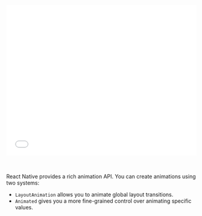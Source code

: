 <iframe height="400"
  scrolling="no"
  src="//codepen.io/winkerVSbecks/embed/xVogzY/?height=400&theme-id=8427&default-tab=result"
  allowTransparency="true"
  allowFullScreen="true"
  style="width: 100%; border: none; margin-bottom: 2rem;">
</iframe>


React Native provides a rich animation API. You can create animations using two systems:

- `LayoutAnimation` allows you to animate global layout transitions.
- `Animated` gives you a more fine-grained control over animating specific values.
